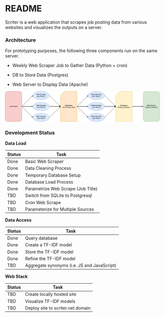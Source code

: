 # README

Scriter is a web application that scrapes job posting data from various
websites and visualizes the outputs on a server.


### Architecture

For prototyping purposes, the following three components run on the
same server.

* Weekly Web Scraper Job to Gather Data (Python + cron)

* DB to Store Data (Postgres)

* Web Server to Display Data (Apache)

![Visual of Architecture](scriter_overview.png)

### Development Status

**Data Load**

| Status  | Task |
|---|---|
| Done | Basic Web Scraper |
| Done | Data Cleaning Process |
| Done | Temporary Database Setup |
| Done | Database Load Process |
| Done | Parametrize Web Scrape (Job Title) |
| TBD | Switch from SQLite to Postgresql |
| TBD | Cron Web Scrape |
| TBD | Parameterize for Multiple Sources |


**Data Access**

| Status  | Task |
|---|---|
| Done | Query database |
| Done | Create a TF-IDF model |
| Done | Store the TF-IDF model |
| Done | Refine the TF-IDF model |
| TBD | Aggregate synonyms (i.e. JS and JavaScript) |


**Web Stack**

| Status  | Task |
|---|---|
| TBD | Create locally hosted site |
| TBD | Visualize TF-IDF models |
| TBD | Deploy site to scriter.net domain |
